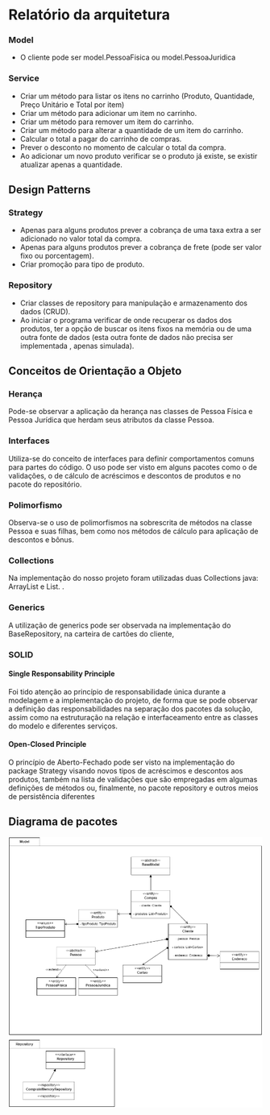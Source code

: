 # Relatório da arquitetura

### Model 
 - O cliente pode ser model.PessoaFisica ou model.PessoaJuridica

### Service
 - Criar um método para listar os itens no carrinho (Produto, Quantidade, Preço Unitário e Total por item)
 - Criar um método para adicionar um item no carrinho.
 - Criar um método para remover um item do carrinho.
 - Criar um método para alterar a quantidade de um item do carrinho.
 - Calcular o total a pagar do carrinho de compras.
 - Prever o desconto no momento de calcular o total da compra.
 - Ao adicionar um novo produto verificar se o produto já existe, se existir atualizar apenas a quantidade.

## Design Patterns
### Strategy
 - Apenas para alguns produtos prever a cobrança de uma taxa extra a ser adicionado no valor total da compra.
 - Apenas para alguns produtos prever a cobrança de frete (pode ser valor fixo ou porcentagem).
 - Criar promoção para tipo de produto. 

### Repository
 - Criar classes de repository para manipulação e armazenamento dos dados (CRUD).
 - Ao iniciar o programa verificar de onde recuperar os dados dos produtos, ter a opção de buscar os itens 
    fixos na memória ou de uma outra fonte de dados (esta outra fonte de dados não precisa ser implementada
    , apenas simulada).

## Conceitos de Orientação a Objeto
### Herança
Pode-se observar a aplicação da herança nas classes de Pessoa Física e Pessoa Jurídica que herdam seus atributos da classe Pessoa.

### Interfaces
Utiliza-se do conceito de interfaces para definir comportamentos comuns para partes do código. O uso pode ser visto em alguns pacotes
como o de validações, o de cálculo de acréscimos e descontos de produtos e no pacote do repositório.

### Polimorfismo
Observa-se o uso de polimorfismos na sobrescrita de métodos na classe Pessoa e suas filhas, bem como nos métodos de cálculo
para aplicação de descontos e bônus.

### Collections
Na implementação do nosso projeto foram utilizadas duas Collections java: ArrayList e List. 
.

### Generics
A utilização de generics pode ser observada na implementação do BaseRepository, na carteira de cartões do cliente,

### SOLID

#### Single Responsability Principle
Foi tido atenção ao princípio de responsabilidade única durante a modelagem e a implementação do projeto,
de forma que se pode observar a definição das responsabilidades na separação dos pacotes da solução, assim como
na estruturação na relação e interfaceamento entre as classes do modelo e diferentes serviços.

#### Open-Closed Principle
O princípio de Aberto-Fechado pode ser visto na implementação do package Strategy visando novos tipos
de acréscimos e descontos aos produtos, também na lista de validações que são empregadas em algumas definições de métodos
ou, finalmente, no pacote repository e outros meios de persistência diferentes


## Diagrama de pacotes

![UML-pacotes](assets/UML-pacotes.drawio.png)

